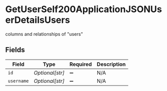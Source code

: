 # GetUserSelf200ApplicationJSONUserDetailsUsers

columns and relationships of "users"


## Fields

| Field              | Type               | Required           | Description        |
| ------------------ | ------------------ | ------------------ | ------------------ |
| `id`               | *Optional[str]*    | :heavy_minus_sign: | N/A                |
| `username`         | *Optional[str]*    | :heavy_minus_sign: | N/A                |